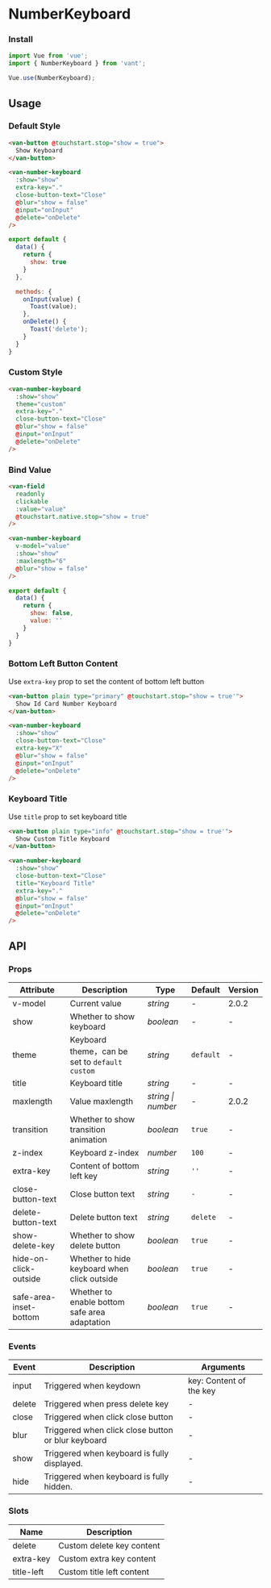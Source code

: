# NumberKeyboard

### Install

``` javascript
import Vue from 'vue';
import { NumberKeyboard } from 'vant';

Vue.use(NumberKeyboard);
```

## Usage

### Default Style

```html
<van-button @touchstart.stop="show = true">
  Show Keyboard
</van-button>

<van-number-keyboard
  :show="show"
  extra-key="."
  close-button-text="Close"
  @blur="show = false"
  @input="onInput"
  @delete="onDelete"
/>
```

```javascript
export default {
  data() {
    return {
      show: true
    }
  },

  methods: {
    onInput(value) {
      Toast(value);
    },
    onDelete() {
      Toast('delete');
    }
  }
}
```

### Custom Style

```html
<van-number-keyboard
  :show="show"
  theme="custom"
  extra-key="."
  close-button-text="Close"
  @blur="show = false"
  @input="onInput"
  @delete="onDelete"
/>
```

### Bind Value

```html
<van-field
  readonly
  clickable
  :value="value"
  @touchstart.native.stop="show = true"
/>

<van-number-keyboard
  v-model="value"
  :show="show"
  :maxlength="6"
  @blur="show = false"
/>
```

```javascript
export default {
  data() {
    return {
      show: false,
      value: ''
    }
  }
}
```

### Bottom Left Button Content

Use `extra-key` prop to set the content of bottom left button

```html
<van-button plain type="primary" @touchstart.stop="show = true'">
  Show Id Card Number Keyboard
</van-button>

<van-number-keyboard
  :show="show"
  close-button-text="Close"
  extra-key="X"
  @blur="show = false"
  @input="onInput"
  @delete="onDelete"
/>
```

### Keyboard Title

Use `title` prop to set keyboard title

```html
<van-button plain type="info" @touchstart.stop="show = true'">
  Show Custom Title Keyboard
</van-button>

<van-number-keyboard
  :show="show"
  close-button-text="Close"
  title="Keyboard Title"
  extra-key="."
  @blur="show = false"
  @input="onInput"
  @delete="onDelete"
/>
```

## API

### Props

| Attribute | Description | Type | Default | Version |
|------|------|------|------|------|
| v-model | Current value | *string* | - | 2.0.2 |
| show | Whether to show keyboard | *boolean* | - | - |
| theme | Keyboard theme，can be set to `default` `custom` | *string* | `default` | - |
| title | Keyboard title | *string* | - | - |
| maxlength | Value maxlength | *string \| number* | - | 2.0.2 |
| transition | Whether to show transition animation | *boolean* | `true` | - |
| z-index | Keyboard z-index | *number* | `100` | - |
| extra-key | Content of bottom left key | *string* | `''` | - |
| close-button-text | Close button text | *string* | `-` | - |
| delete-button-text | Delete button text | *string* | `delete` | - |
| show-delete-key | Whether to show delete button | *boolean* | `true` | - |
| hide-on-click-outside | Whether to hide keyboard when click outside | *boolean* | `true` | - |
| safe-area-inset-bottom | Whether to enable bottom safe area adaptation | *boolean* | `true` | - |

### Events

| Event | Description | Arguments |
|------|------|------|
| input | Triggered when keydown | key: Content of the key |
| delete | Triggered when press delete key | - |
| close | Triggered when click close button | - |
| blur | Triggered when click close button or blur keyboard | - |
| show | Triggered when keyboard is fully displayed. | - |
| hide | Triggered when keyboard is fully hidden. | - |

### Slots

| Name | Description |
|------|------|
| delete | Custom delete key content |
| extra-key | Custom extra key content |
| title-left | Custom title left content |
